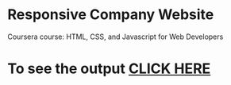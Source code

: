 
# Responsive Company Website

Coursera course: HTML, CSS, and Javascript for Web Developers

# To see the output [CLICK HERE](https://parul5528.github.io/Responsive-Company-Website/home.html)
